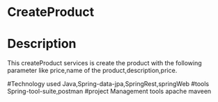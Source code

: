 # CreateProduct

# Description

This createProduct services is create the product with the following parameter like price,name of the product,description,price.


#Technology used
Java,Spring-data-jpa,SpringRest,springWeb
#tools
Spring-tool-suite,postman
#project Management tools
apache maveen